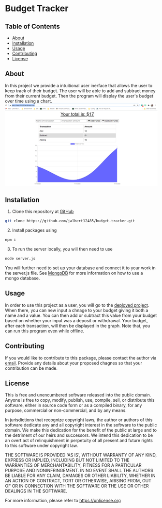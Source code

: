 # Budget Tracker
## Table of Contents 
 * [About](#About) 
 * [Installation](#Installation) 
 * [Usage](#Usage) 
 * [Contributing](#Contributing) 
 * [License](#License) 
  
## About 
 In this project we provide a intuitional user inerface that allows the user to keep track of their budget.  The user will be able to add and subtract money from their current budget.  Then the program will display the user's budget over time using a chart.
 ![](Screenshot.png) 
## Installation 
 1. Clone this repository at [GitHub](https://github.com/jalbert12485/budget-tracker.git) 
```sh 
git clone https://github.com/jalbert12485/budget-tracker.git
 ``` 
2. Install packages using 
```sh 
npm i
 ``` 
 3. To run the server locally, you will then need to use 
 ```sh 
node server.js
 ``` 
 You will further need to set up your database and connect it to your work in the server.js file.  See [MongoDB](https://www.mongodb.com/) for more information on how to use a mongo database.
 
## Usage 
 In order to use this project as a user, you will go to the [deployed project](https://warm-dawn-06348.herokuapp.com/).  When there, you can new input a chnage to your budget giving it both a name and a value.  You can then add or subtract this value from your budget based on whether your input was a deposit or withdrawal.  Your budget, after each transaction, will then be displayed in the graph.  Note that, you can run this program even while offline.
 
## Contributing 
 If you would like to contribute to this package, please contact the author via [email](mailto:jalbert@carthage.edu).  Provide any details about your proposed chagnes so that your contribution can be made. 
## License 
 This is free and unencumbered software released into the public domain. Anyone is free to copy, modify, publish, use, compile, sell, or distribute this software, either in source code form or as a compiled binary, for any purpose, commercial or non-commercial, and by any means. 
 
 In jurisdictions that recognize copyright laws, the author or authors of this software dedicate any and all copyright interest in the software to the public domain. We make this dedication for the benefit of the public at large and to the detriment of our heirs and successors. We intend this dedication to be an overt act of relinquishment in perpetuity of all present and future rights to this software under copyright law. 
 
 THE SOFTWARE IS PROVIDED 'AS IS', WITHOUT WARRANTY OF ANY KIND, EXPRESS OR IMPLIED, INCLUDING BUT NOT LIMITED TO THE WARRANTIES OF MERCHANTABILITY, FITNESS FOR A PARTICULAR PURPOSE AND NONINFRINGEMENT. IN NO EVENT SHALL THE AUTHORS BE LIABLE FOR ANY CLAIM, DAMAGES OR OTHER LIABILITY, WHETHER IN AN ACTION OF CONTRACT, TORT OR OTHERWISE, ARISING FROM, OUT OF OR IN CONNECTION WITH THE SOFTWARE OR THE USE OR OTHER DEALINGS IN THE SOFTWARE. 
 
 For more information, please refer to <https://unlicense.org> 
